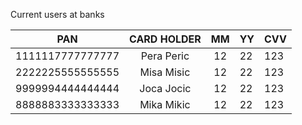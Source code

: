 


Current users at banks

| PAN              | CARD HOLDER |  MM   | YY  | CVV |
| ---------------- | :---------: | :---: | --- | --- |
| 1111117777777777 | Pera Peric  |  12   | 22  | 123 |
| 2222225555555555 | Misa Misic  |  12   | 22  | 123 |
| 9999994444444444 | Joca Jocic  |  12   | 22  | 123 |
| 8888883333333333 | Mika Mikic  |  12   | 22  | 123 |
